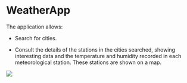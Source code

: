 # WeatherApp
The application allows:

  - Search for cities.

  - Consult the details of the stations in the cities searched, showing interesting data and the temperature and humidity recorded in each meteorological station. These stations are shown on a map.


![](https://github.com/ricocaribe/WeatherApp/blob/master/weatherapp.gif)
